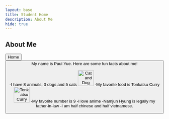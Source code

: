 ```yaml
---
layout: base
title: Student Home 
description: About Me
hide: true
---
```

## About Me
<head>
<a href="index.md">
<button> Home <button>
</a>
</head>

<body>
My name is Paul Yue.
Here are some fun facts about me!

-I have 8 animals; 3 dogs and 5 cats
<img src="Cat and dog (4984798619).jpg" alt="Cat and Dog" width="50" height="50">
-My favorite food is Tonkatsu Curry
<img src="Pork cutlet curry rice of Katsuya.jpg" alt="Tonkatsu Curry" width="50" height="50">
-My favorite number is 9
-I love anime
-Namjun Hyung is legally my father-in-law
-I am half chinese and half vietnamese.

</body>

